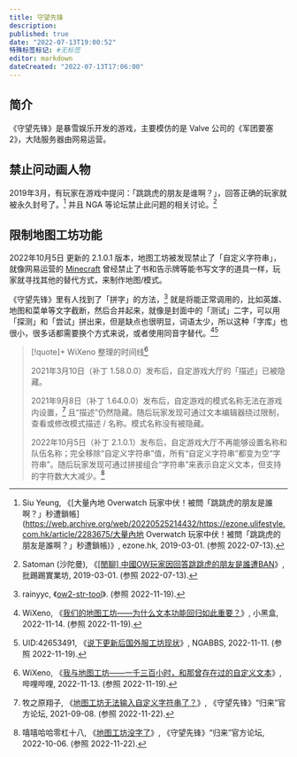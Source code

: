 ```yaml
---
title: 守望先锋
description:
published: true
date: "2022-07-13T19:00:52"
特殊标签标记: #无标签
editor: markdown
dateCreated: "2022-07-13T17:06:00"
---
```


## 简介

《守望先锋》是暴雪娱乐开发的游戏，主要模仿的是 Valve 公司的《军团要塞2》，大陆服务器由网易运营。

## 禁止问动画人物

2019年3月，有玩家在游戏中提问：「跳跳虎的朋友是谁啊？」，回答正确的玩家就被永久封号了。[^2283675] 并且 NGA 等论坛禁止此问题的相关讨论。[^551385]

[^2283675]: Siu Yeung, 《[大量內地 Overwatch 玩家中伏！被問「跳跳虎的朋友是誰啊？」秒遭鎖帳](https://web.archive.org/web/20220525214432/https://ezone.ulifestyle.com.hk/article/2283675/大量內地 Overwatch 玩家中伏！被問「跳跳虎的朋友是誰啊？」秒遭鎖帳)》, ezone.hk, 2019-03-01. (参照 2022-07-13).

[^551385]:  Satoman (沙陀曼), 《[[閒聊] 中國OW玩家因回答跳跳虎的朋友是誰遭BAN](https://web.archive.org/web/20191220025449/https://www.ptt.cc/bbs/C_Chat/M.1551385723.A.F05.html)》, 批踢踢實業坊, 2019-03-01. (参照 2022-07-13).

## 限制地图工坊功能

2022年10月5日 更新的 2.1.0.1 版本，地图工坊被发现禁止了「自定义字符串」，就像网易运营的 [Minecraft](/game/Minecraft.md) 曾经禁止了书和告示牌等能书写文字的道具一样，玩家就寻找其他的替代方式，来制作地图/模式。

《守望先锋》里有人找到了「拼字」的方法，[^rainyyc] 就是将能正常调用的，比如英雄、地图和菜单等文字截断，然后合并起来，就像是封面中的「测试」二字，可以用「探测」和「尝试」拼出来，但是缺点也很明显，词语太少，所以这种「字库」也很小，很多话都需要换个方式来说，或者使用同音字替代。[^PTfyj][^8X3V4]

[^rainyyc]: rainyyc, 《[ow2-str-tool](https://rainyyc.github.io/ow2-str-tool/)》. (参照 2022-11-19).

[^PTfyj]: WiXeno, 《[我们的地图工坊——为什么文本功能回归如此重要？](https://archive.ph/PTfyj "https://xiaoheihe.cn/community/21982/list/94519066")》, 小黑盒, 2022-11-14. (参照 2022-11-19).

[^8X3V4]: UID:42653491, 《[说下更新后国外服工坊现状](https://archive.ph/8X3V4 "https://nga.178.com/read.php?tid=34247158")》, NGABBS, 2022-11-11. (参照 2022-11-19).

> [!quote]+ WiXeno 整理的时间线[^r2HcU]
>
> 2021年3月10日（补丁 1.58.0.0）发布后，自定游戏大厅的「描述」已被隐藏。
>
> 2021年9月8日（补丁 1.64.0.0）发布后，自定游戏的模式名称无法在游戏内设置，[^899086] 且“描述”仍然隐藏。随后玩家发现可通过文本编辑器绕过限制，查看或修改模式描述 / 名称。模式名称没有被隐藏。
>
> 2022年10月5日（补丁 2.1.0.1）发布后，自定游戏大厅不再能够设置名称和队伍名称；完全移除“自定义字符串”值，所有“自定义字符串”都变为空“字符串”。随后玩家发现可通过拼接组合“字符串”来表示自定义文本，但支持的字符数大大减少。[^911048]

[^r2HcU]: WiXeno, 《[我与地图工坊——一千三百小时，和那曾存在过的自定义文本](https://archive.ph/r2HcU "https://www.bilibili.com/read/cv19750249")》, 哔哩哔哩, 2022-11-13. (参照 2022-11-19).

[^899086]: 牧之原翔子, 《[地图工坊无法输入自定义字符串了？](https://web.archive.org/web/20210925235138/http://bbs.ow.blizzard.cn/forum.php?mod=viewthread&tid=899086)》, 《守望先锋》“归来”官方论坛, 2021-09-08. (参照 2022-11-22).

[^911048]: 嘻嘻哈哈零杠十八, 《[地图工坊没字了](https://web.archive.org/web/20221122042106/http://bbs.ow.blizzard.cn/forum.php?mod=viewthread&tid=911048)》, 《守望先锋》“归来”官方论坛, 2022-10-06. (参照 2022-11-22).
